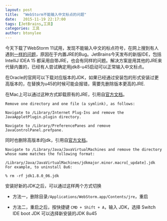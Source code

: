 ```yaml
---
layout: post
title:  "WebStorm不能输入中文标点的问题"
date:   2015-11-19 22:17:00
tags: [JetBrains,工具]
categories: 工具
author: btonylee
---
```


今天下载了WebStorm 11试用，发现不能输入中文的标点符号，在网上搜到有人遇到<a href="https://youtrack.jetbrains.com/issue/IDEA-142652" target="_blank">一样的问题</a>，原因在于内置JRE的Bug。JetBrains今天发布的新版IDE，包括IntelliJ IDEA 15 都采用自带JRE，也会有同样的问题。解决方案是用其他的JRE来代替内置的，已经有人尝试确定用jdk8-u45启动可以正常输入中文标点。

在Oracle的官网可以下载对应版本的JDK，如果已经通过安装包的形式安装过更高版本的，在替换为u45的时候可能会报错，需要先删除版本更高的JRE.

在Mac上可以通过这种方式卸载原有的JRE，引用自<a href="http://docs.oracle.com/javase/8/docs/technotes/guides/install/mac_jre.html#A1096890" target="_blank">官方文档</a>。

```
Remove one directory and one file (a symlink), as follows:

Navigate to /Library/Internet Plug-Ins and remove the JavaAppletPlugin.plugin directory.

Navigate to /Library/PreferencePanes and remove JavaControlPanel.prefpane.
```

同时也删除高版本的jdk，引用自<a href="http://docs.oracle.com/javase/8/docs/technotes/guides/install/mac_jdk.html#A1096903" target="_blank">官方文档</a>。

```
Navigate to /Library/Java/JavaVirtualMachines and remove the directory whose name matches the following format:

/Library/Java/JavaVirtualMachines/jdkmajor.minor.macro[_update].jdk
For example, to uninstall 8u6:

% rm -rf jdk1.8.0_06.jdk
```

安装好新的JDK之后，可以通过这样两个方式切换

- 方法一，删除目录`/Applications/WebStorm.app/Contents/jre`，重启

- 方法二，重启之后，按快捷键 `CMD + Shift + A`，输入 JDK，选择 Switch IDE boot JDK 可以选择新安装的JDK 8u45
